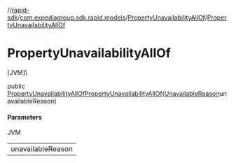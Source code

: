 //[rapid-sdk](../../../index.md)/[com.expediagroup.sdk.rapid.models](../index.md)/[PropertyUnavailabilityAllOf](index.md)/[PropertyUnavailabilityAllOf](-property-unavailability-all-of.md)

# PropertyUnavailabilityAllOf

[JVM]\

public [PropertyUnavailabilityAllOf](index.md)[PropertyUnavailabilityAllOf](-property-unavailability-all-of.md)([UnavailableReason](../-unavailable-reason/index.md)unavailableReason)

#### Parameters

JVM

| |
|---|
| unavailableReason |
